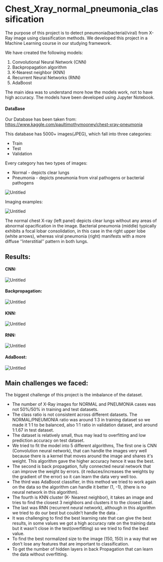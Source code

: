 # Chest_Xray_normal_pneumonia_classification

The purpose of this project is to detect pneumonia(bacterial/viral) from X-Ray image using classification methods. We developed this project in a Machine Learning course in our studying framework.

We have created the following models:
1) Convolutional Neural Network (CNN)
2) Backpropagation algorithm
3) K-Nearest neighbor (KNN)
4) Recurrent Neural Networks (RNN)
5) AdaBoost

The main idea was to understand more how the models work, not to have high accuracy. 
The models have been developed using Jupyter Notebook.

#### DataBase
Our Database has been taken from:
https://www.kaggle.com/paultimothymooney/chest-xray-pneumonia

This database has 5000+ images(JPEG), which fall into three categories:
* Train 
* Test
* Validation 

Every category has two types of images:
* Normal - depicts clear lungs
* Pneumonia - depicts pneumonia from viral pathogens or bacterial pathogens

![Untitled](https://user-images.githubusercontent.com/44744877/182027394-79c15b11-736d-41dd-a6bf-60b5e52ed5c0.png)



Imaging examples:

![Untitled](https://user-images.githubusercontent.com/44744877/182027087-a3c5c618-7bfa-4d6d-9368-5419afe34699.png)


The normal chest X-ray (left panel) depicts clear lungs without any areas of abnormal opacification in the image. Bacterial pneumonia (middle) typically exhibits a focal lobar consolidation, in this case in the right upper lobe (white arrows), whereas viral pneumonia (right) manifests with a more diffuse ‘‘interstitial’’ pattern in both lungs.



## Results:

#### CNN:
![Untitled](https://user-images.githubusercontent.com/44744877/182027124-0a3f0e9a-4d31-49d9-b005-c0c140426353.png)


#### Backpropagation:
![Untitled](https://user-images.githubusercontent.com/44744877/182027162-675c15f4-fc90-4538-bb37-301f827b3911.png)


#### KNN:
![Untitled](https://user-images.githubusercontent.com/44744877/182027128-a4073eb0-5417-41c4-88e8-7354adfab28c.png)


#### RNN:
![Untitled](https://user-images.githubusercontent.com/44744877/182027146-459ca54b-814f-41da-ae4c-dad571e00b9b.png)


#### AdaBoost:
![Untitled](https://user-images.githubusercontent.com/44744877/182027139-095aae54-a357-4ae3-b060-a429325eeee0.png)


## Main challenges we faced:
The biggest challenge of this project is the imbalance of the dataset.
* The number of X-Ray images for NORMAL and PNEUMONIA cases was not 50%/50% in training and test datasets.
* The class ratio is not consistent across different datasets. The NORMAL/PNEUMONIA ratio was around 1:3 in training dataset so we made it 1:1 to be balanced, also 1:1 ratio in validation dataset, and around 1:1.67 in test dataset.
* The dataset is relatively small, thus may lead to overfitting and low prediction accuracy on test dataset.
* We tried to fit the model into 5 different algorithms, The first one is CNN (Convolution neural network), that can handle the images very well because there is a kernel that moves around the image and shares it's weight. This algorithm gave the higher accuracy hence it was the best.
* The second is back propagation, fully connected neural network that can improve the weight by errors. (it reduces/increases the weights by the gradient of the error) so it can learn the data very well too. 
* The third was AdaBoost classifier, in this method we tried to work again on the data so the algorithm can handle it better (1, -1), (there is no neural network in this algorithm).
* The fourth is KNN cluster (K- Nearest neighbor), it takes an image and tries to find the closest 3 neighbors and clusters it to the closest label. 
* The last was RNN (recurrent neural network), although in this algorithm we tried to do our best but couldn’t handle the data .
* It was challenging to find the best learning rate that can give the best results, in some values we got a high accuracy rate on the training data but it wasn’t close in the test(overfitting) so we tried to find the best value.
* To find the best normalized size to the image (150, 150) in a way that we don’t lose any features that are important to classification.
* To get the number of hidden layers in back Propagation that can learn the data without overfitting.
  


